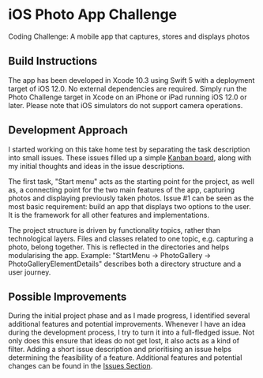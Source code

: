 # iOS Photo App Challenge
Coding Challenge: A mobile app that captures, stores and displays photos

## Build Instructions
The app has been developed in Xcode 10.3 using Swift 5 with a deployment target of iOS 12.0. No external dependencies are required. Simply run the Photo Challenge target in Xcode on an iPhone or iPad running iOS 12.0 or later. Please note that iOS simulators do not support camera operations.

## Development Approach
I started working on this take home test by separating the task description into small issues. These issues filled up a simple [Kanban board](https://github.com/easytargetmixel/ios-photo-app-challenge/projects/1), along with my initial thoughts and ideas in the issue descriptions. 

The first task, "Start menu" acts as the starting point for the project, as well as, a connecting point for the two main features of the app, capturing photos and displaying previously taken photos. Issue #1 can be seen as the most basic requirement: build an app that displays two options to the user. It is the framework for all other features and implementations.

The project structure is driven by functionality topics, rather than technological layers. Files and classes related to one topic, e.g. capturing a photo, belong together. This is reflected in the directories and helps modularising the app.
Example: "StartMenu -> PhotoGallery -> PhotoGalleryElementDetails" describes both a directory structure and a user journey.

## Possible Improvements

During the initial project phase and as I made progress, I identified several additional features and potential improvements. Whenever I have an idea during the development process, I try to turn it into a full-fledged issue. Not only does this ensure that ideas do not get lost, it also acts as a kind of filter. Adding a short issue description and prioritising an issue helps determining the feasibility of a feature. Additional features and potential changes can be found in the [Issues Section](https://github.com/easytargetmixel/ios-photo-app-challenge/issues).
